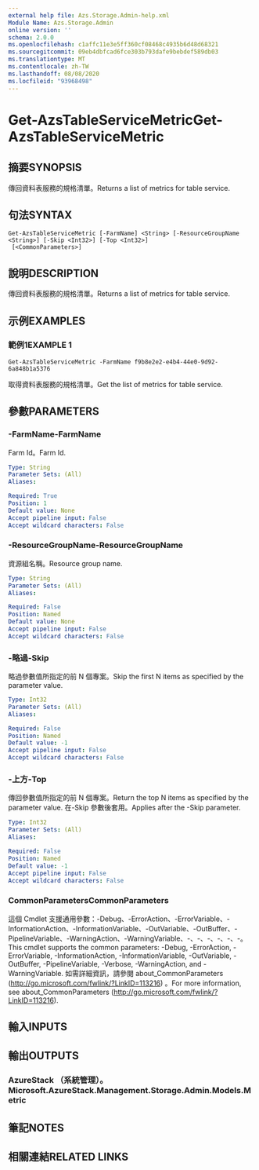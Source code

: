 ```yaml
---
external help file: Azs.Storage.Admin-help.xml
Module Name: Azs.Storage.Admin
online version: ''
schema: 2.0.0
ms.openlocfilehash: c1affc11e3e5ff360cf08468c4935b6d48d68321
ms.sourcegitcommit: 09eb4dbfcad6fce303b793dafe9bebdef589db03
ms.translationtype: MT
ms.contentlocale: zh-TW
ms.lasthandoff: 08/08/2020
ms.locfileid: "93968498"
---
```

# <span data-ttu-id="00238-101">Get-AzsTableServiceMetric</span><span class="sxs-lookup"><span data-stu-id="00238-101">Get-AzsTableServiceMetric</span></span>

## <span data-ttu-id="00238-102">摘要</span><span class="sxs-lookup"><span data-stu-id="00238-102">SYNOPSIS</span></span>
<span data-ttu-id="00238-103">傳回資料表服務的規格清單。</span><span class="sxs-lookup"><span data-stu-id="00238-103">Returns a list of metrics for table service.</span></span>

## <span data-ttu-id="00238-104">句法</span><span class="sxs-lookup"><span data-stu-id="00238-104">SYNTAX</span></span>

```
Get-AzsTableServiceMetric [-FarmName] <String> [-ResourceGroupName <String>] [-Skip <Int32>] [-Top <Int32>]
 [<CommonParameters>]
```

## <span data-ttu-id="00238-105">說明</span><span class="sxs-lookup"><span data-stu-id="00238-105">DESCRIPTION</span></span>
<span data-ttu-id="00238-106">傳回資料表服務的規格清單。</span><span class="sxs-lookup"><span data-stu-id="00238-106">Returns a list of metrics for table service.</span></span>

## <span data-ttu-id="00238-107">示例</span><span class="sxs-lookup"><span data-stu-id="00238-107">EXAMPLES</span></span>

### <span data-ttu-id="00238-108">範例1</span><span class="sxs-lookup"><span data-stu-id="00238-108">EXAMPLE 1</span></span>
```
Get-AzsTableServiceMetric -FarmName f9b8e2e2-e4b4-44e0-9d92-6a848b1a5376
```

<span data-ttu-id="00238-109">取得資料表服務的規格清單。</span><span class="sxs-lookup"><span data-stu-id="00238-109">Get the list of metrics for table service.</span></span>

## <span data-ttu-id="00238-110">參數</span><span class="sxs-lookup"><span data-stu-id="00238-110">PARAMETERS</span></span>

### <span data-ttu-id="00238-111">-FarmName</span><span class="sxs-lookup"><span data-stu-id="00238-111">-FarmName</span></span>
<span data-ttu-id="00238-112">Farm Id。</span><span class="sxs-lookup"><span data-stu-id="00238-112">Farm Id.</span></span>

```yaml
Type: String
Parameter Sets: (All)
Aliases:

Required: True
Position: 1
Default value: None
Accept pipeline input: False
Accept wildcard characters: False
```

### <span data-ttu-id="00238-113">-ResourceGroupName</span><span class="sxs-lookup"><span data-stu-id="00238-113">-ResourceGroupName</span></span>
<span data-ttu-id="00238-114">資源組名稱。</span><span class="sxs-lookup"><span data-stu-id="00238-114">Resource group name.</span></span>

```yaml
Type: String
Parameter Sets: (All)
Aliases:

Required: False
Position: Named
Default value: None
Accept pipeline input: False
Accept wildcard characters: False
```

### <span data-ttu-id="00238-115">-略過</span><span class="sxs-lookup"><span data-stu-id="00238-115">-Skip</span></span>
<span data-ttu-id="00238-116">略過參數值所指定的前 N 個專案。</span><span class="sxs-lookup"><span data-stu-id="00238-116">Skip the first N items as specified by the parameter value.</span></span>

```yaml
Type: Int32
Parameter Sets: (All)
Aliases:

Required: False
Position: Named
Default value: -1
Accept pipeline input: False
Accept wildcard characters: False
```

### <span data-ttu-id="00238-117">-上方</span><span class="sxs-lookup"><span data-stu-id="00238-117">-Top</span></span>
<span data-ttu-id="00238-118">傳回參數值所指定的前 N 個專案。</span><span class="sxs-lookup"><span data-stu-id="00238-118">Return the top N items as specified by the parameter value.</span></span>
<span data-ttu-id="00238-119">在-Skip 參數後套用。</span><span class="sxs-lookup"><span data-stu-id="00238-119">Applies after the -Skip parameter.</span></span>

```yaml
Type: Int32
Parameter Sets: (All)
Aliases:

Required: False
Position: Named
Default value: -1
Accept pipeline input: False
Accept wildcard characters: False
```

### <span data-ttu-id="00238-120">CommonParameters</span><span class="sxs-lookup"><span data-stu-id="00238-120">CommonParameters</span></span>
<span data-ttu-id="00238-121">這個 Cmdlet 支援通用參數：-Debug、-ErrorAction、-ErrorVariable、-InformationAction、-InformationVariable、-OutVariable、-OutBuffer、-PipelineVariable、-WarningAction、-WarningVariable、-、-、-、-、-、-。</span><span class="sxs-lookup"><span data-stu-id="00238-121">This cmdlet supports the common parameters: -Debug, -ErrorAction, -ErrorVariable, -InformationAction, -InformationVariable, -OutVariable, -OutBuffer, -PipelineVariable, -Verbose, -WarningAction, and -WarningVariable.</span></span> <span data-ttu-id="00238-122">如需詳細資訊，請參閱 about_CommonParameters (http://go.microsoft.com/fwlink/?LinkID=113216) 。</span><span class="sxs-lookup"><span data-stu-id="00238-122">For more information, see about_CommonParameters (http://go.microsoft.com/fwlink/?LinkID=113216).</span></span>

## <span data-ttu-id="00238-123">輸入</span><span class="sxs-lookup"><span data-stu-id="00238-123">INPUTS</span></span>

## <span data-ttu-id="00238-124">輸出</span><span class="sxs-lookup"><span data-stu-id="00238-124">OUTPUTS</span></span>

### <span data-ttu-id="00238-125">AzureStack （系統管理）。</span><span class="sxs-lookup"><span data-stu-id="00238-125">Microsoft.AzureStack.Management.Storage.Admin.Models.Metric</span></span>

## <span data-ttu-id="00238-126">筆記</span><span class="sxs-lookup"><span data-stu-id="00238-126">NOTES</span></span>

## <span data-ttu-id="00238-127">相關連結</span><span class="sxs-lookup"><span data-stu-id="00238-127">RELATED LINKS</span></span>
